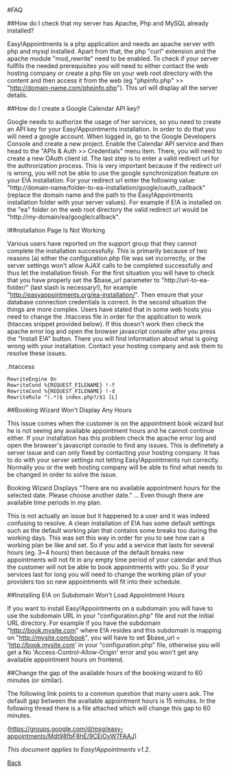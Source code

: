#FAQ 

##How do I check that my server has Apache, Php and MySQL already installed?

Easy!Appointments is a php application and needs an apache server with php and mysql installed. Apart from that, the php "curl" extension and the apache module "mod_rewrite" need to be enabled. To check if your server fullfils the needed prerequisites you will need to either contact the web hosting company or create a php file on your web root directory with the content <?php phpinfo(); ?> and then access it from the web (eg "phpinfo.php" >> "http://domain-name.com/phpinfo.php"). This url will display all the server details.


##How do I create a Google Calendar API key?

Google needs to authorize the usage of her services, so you need to create an API key for your Easy!Appointments installation. In order to do that you will need a google account. When logged in, go to the Google Developers Console and create a new project. Enable the Calendar API service and then head to the "APIs & Auth >> Credentials" menu item. There, you will need to create a new OAuth client id. The last step is to enter a valid redirect url for the authrorization process. This is very important because if the redirect url is wrong, you will not be able to use the google synchronization feature on your E!A installation. For your redirect url enter the following value: "http://domain-name/folder-to-ea-installation/google/oauth_callback" (replace the domain name and the path to the Easy!Appointments installation folder with your server values). For example if E!A is installed on the "ea" folder on the web root directory the valid redirect url would be "http://my-domain/ea/google/callback". 


I##nstallation Page Is Not Working

Various users have reported on the support group that they cannot complete the installation successfully. This is primarily because of two reasons (a) either the configuration.php file was set incorrectly, or the server settings won't allow AJAX calls to be completed successfully and thus let the installation finish. For the first situation you will have to check that you have properly set the $base_url parameter to "http://url-to-ea-folder/" (last slash is necessary!), for example "http://easyappointments.org/ea-installation/". Then ensure that your database connection credentials is correct. In the second situation the things are more complex. Users have stated that in some web hosts you need to change the .htaccess file in order for the application to work (htacces snippet provided below). If this doesn't work then check the apache error log and open the browser javascript console after you press the "Install E!A" button. There you will find information about what is going wrong with your installation. Contact your hosting company and ask them to resolve these issues.

.htaccess

```
RewriteEngine On
RewriteCond %{REQUEST_FILENAME} !-f
RewriteCond %{REQUEST_FILENAME} !-d
RewriteRule ^(.*)$ index.php?/$1 [L]
```

##Booking Wizard Won't Display Any Hours

This issue comes when the customer is on the appointment book wizard but he is not seeing any available appointment hours and he cannot continue either. If your installation has this problem check the apache error log and open the browser's javascript console to find any issues. This is definetely a server issue and can only fixed by contacting your hosting company. It has to do with your server settings not letting Easy!Appointments run correctly. Normally you or the web hosting company will be able to find what needs to be changed in order to solve the issue.


Booking Wizard Displays "There are no available appointment hours for the selected date. Please choose another date." 
 ... Even though there are available time periods in my plan.

This is not actually an issue but it happened to a user and it was indeed confusing to resolve. A clean installation of E!A has some default settings such as the default working plan that contains some breaks too during the working days. This was set this way in order for you to see how can a working plan be like and set. So if you add a service that lasts for several hours (eg. 3~4 hours) then because of the default breaks new appointments will not fit in any empty time period of your calendar and thus the customer will not be able to book appointments with you. So if your services last for long you will need to change the working plan of your providers too so new appointments will fit into their schedule.


##Installing E!A on Subdomain Won't Load Appointment Hours

If you want to install Easy!Appointments on a subdomain you will have to use the subdomain URL in your "configuration.php" file and not the initial URL directory. For example if you have the subdomain "http://book.mysite.com" where E!A resides and this subdomain is mapping on "http://mysite.com/book", you will have to set $base_url = 'http://book.mysite.com' in your "configuration.php" file, otherwise you will get a No 'Access-Control-Allow-Origin' error and you won't get any available appointment hours on frontend.


##Change the gap of the available hours of the booking wizard to 60 minutes (or similar). 

The following link points to a common question that many users ask. The default gap between the available appointment hours is 15 minutes. In the following thread there is a file attached which will change this gap to 60 minutes. 

(https://groups.google.com/d/msg/easy-appointments/Mdt98fbF8hE/9CEjOvW7FAAJ)

*This document applies to Easy!Appointments v1.2*.

[Back](readme.md)

